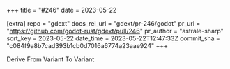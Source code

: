 +++
title = "#246"
date = 2023-05-22

[extra]
repo = "gdext"
docs_rel_url = "gdext/pr-246/godot"
pr_url = "https://github.com/godot-rust/gdext/pull/246"
pr_author = "astrale-sharp"
sort_key = 2023-05-22
date_time = 2023-05-22T12:47:33Z
commit_sha = "c084f9a8b7cad393b1cb0d7016a6774a23aae924"
+++

Derive From Variant To Variant
